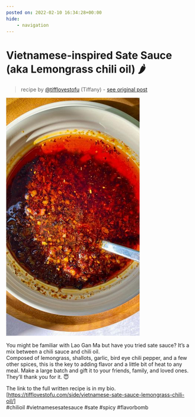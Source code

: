 ```yaml
---
posted on: 2022-02-10 16:34:28+00:00
hide:
    - navigation
---
```


# Vietnamese-inspired Sate Sauce (aka Lemongrass chili oil) 🌶 

> recipe by [@tifflovestofu](https://www.instagram.com/tifflovestofu/) 
(Tiffany) - [see original post](https://instagram.com/p/CZzbr9iJgfg)

![](../img/tifflovestofu_10-02-2022_1602.png)

  
You might be familiar with Lao Gan Ma but have you tried sate sauce? It’s a mix between a chili sauce and chili oil.    
Composed of lemongrass, shallots, garlic, bird eye chili pepper, and a few other spices, this is the key to adding flavor and a little bit of heat to any meal. Make a large batch and gift it to your friends, family, and loved ones. They’ll thank you for it. 😇  
  
The link to the full written recipe is in my bio. [https://tifflovestofu.com/side/vietnamese-sate-sauce-lemongrass-chili-oil/]  
\#chilioil \#vietnamesesatesauce \#sate \#spicy \#flavorbomb   